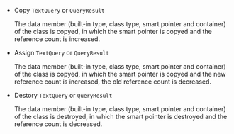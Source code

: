 - Copy `TextQuery` or `QueryResult`

  The data member (built-in type, class type, smart pointer and container) of the class is copyed, in which the smart pointer is copyed and the reference count is increased.

- Assign `TextQuery` or `QueryResult`

  The data member (built-in type, class type, smart pointer and container) of the class is copyed, in which the smart pointer is copyed and the new reference count is increased, the old reference count is decreased.

- Destory `TextQuery` or `QueryResult`

  The data member (built-in type, class type, smart pointer and container) of the class is destroyed, in which the smart pointer is destroyed and the reference count is decreased.
